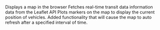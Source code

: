 Displays a map in the browser
Fetches real-time transit data information data from the Leaflet API
Plots markers on the map to display the current position of vehicles.
Added functionality that will cause the map to auto refresh after a specified interval of time.
